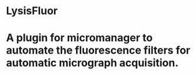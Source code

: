 # LysisFluor
# A plugin for micromanager to automate the fluorescence filters for automatic micrograph acquisition.
